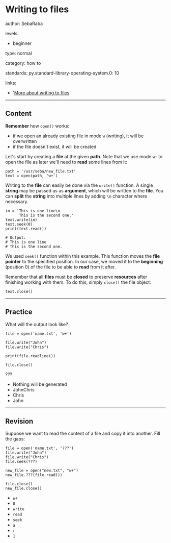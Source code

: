 # Writing to files
author: SebaRaba

levels:

  - beginner

type: normal

category: how to

standards:
  py.standard-library-operating-system.0: 10

links:

  - '[More about writing to files](https://www.digitalocean.com/community/tutorials/how-to-handle-plain-text-files-in-python-3)'

---
## Content

**Remember** how `open()` works:
- if we open an already existing file in mode `w` (writing), it will be overwritten
- if the file doesn't exist, it will be created

Let's start by creating a **file** at the given **path**. Note that we use mode `w+` to open the file as later we'll need to **read** some lines from it:
```
path = '/usr/seba/new_file.txt'
text = open(path, 'w+')
```

Writing to the **file** can easily be done via the `write()` function. A single **string** may be passed as as **argument**, which will be written to the **file**. You can **split** the **string** into multiple lines by adding `\n` character where necessary.

```
in = 'This is one line\n
      This is the second one.'
text.write(in)
text.seek(0)
print(text.read())

# Output:
# This is one line
# This is the second one.
```

We used `seek()` function within this example. This function moves the **file pointer** to the specified position. In our case, we moved it to the **beginning** (position 0) of the file to be able to **read** from it after.

Remember that all **files** must be **closed** to preserve **resources** after finishing working with them. To do this, simply `close()` the file object:

```
text.close()
```
---
## Practice

What will the output look like?
```
file = open('name.txt', 'w+')

file.write("John")
file.write("Chris")

print(file.readline())

file.close()
```
???

* Nothing will be generated
* JohnChris
* Chris
* John

---
## Revision

Suppose we want to read the content of a file and copy it into another. Fill the gaps:
```
file = open('name.txt', '???')
file.write("John")
file.write("Chris")
file.seek(???)

new_file = open("new.txt", "w+")
new_file.???(file.read())

file.close()
new_file.close()
```

* `w+`
* `0`
* `write`
* `read`
* `seek`
* `a`
* `r`
* `1`
